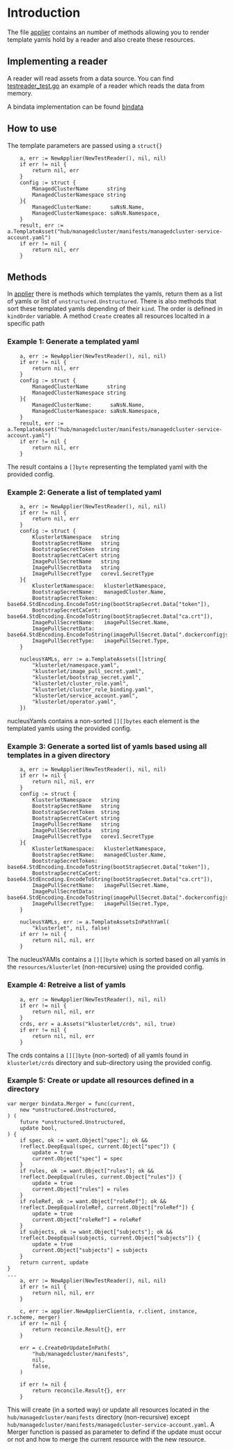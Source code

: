 # Introduction

The file [applier](../pkg/applier) contains an number of methods allowing you to render template yamls hold by a reader and also create these resources.

## Implementing a reader

A reader will read assets from a data source. You can find [testreader_test.go](./testreader_test.go) an example of a reader which reads the data from memory.

A bindata implementation can be found [bindata](https://github.com/open-cluster-management/rcm-controller/pkg/bindata)

## How to use

The template parameters are passed using a `struct{}`

```
	a, err := NewApplier(NewTestReader(), nil, nil)
	if err != nil {
		return nil, err
	}
	config := struct {
		ManagedClusterName      string
		ManagedClusterNamespace string
	}{
		ManagedClusterName:      saNsN.Name,
		ManagedClusterNamespace: saNsN.Namespace,
	}
	result, err := a.TemplateAsset("hub/managedcluster/manifests/managedcluster-service-account.yaml")
	if err != nil {
		return nil, err
	}
```

## Methods

In [applier](../pkg/applier) there is methods which templates the yamls, return them as a list of yamls or list of `unstructured.Unstructured`.
There is also methods that sort these templated yamls depending of their `kind`. The order is defined in `kindOrder` variable.
A method `Create` creates all resources localted in a specific path

### Example 1: Generate a templated yaml

```
	a, err := NewApplier(NewTestReader(), nil, nil)
	if err != nil {
		return nil, err
	}
	config := struct {
		ManagedClusterName      string
		ManagedClusterNamespace string
	}{
		ManagedClusterName:      saNsN.Name,
		ManagedClusterNamespace: saNsN.Namespace,
	}
	result, err := a.TemplateAsset("hub/managedcluster/manifests/managedcluster-service-account.yaml")
	if err != nil {
		return nil, err
	}
```
The result contains a `[]byte` representing the templated yaml with the provided config.

### Example 2: Generate a list of templated yaml

```
	a, err := NewApplier(NewTestReader(), nil, nil)
	if err != nil {
		return nil, err
	}
	config := struct {
		KlusterletNamespace   string
		BootstrapSecretName   string
		BootstrapSecretToken  string
		BootstrapSecretCaCert string
		ImagePullSecretName   string
		ImagePullSecretData   string
		ImagePullSecretType   corev1.SecretType
	}{
		KlusterletNamespace:   klusterletNamespace,
		BootstrapSecretName:   managedCluster.Name,
		BootstrapSecretToken:  base64.StdEncoding.EncodeToString(bootStrapSecret.Data["token"]),
		BootstrapSecretCaCert: base64.StdEncoding.EncodeToString(bootStrapSecret.Data["ca.crt"]),
		ImagePullSecretName:   imagePullSecret.Name,
		ImagePullSecretData:   base64.StdEncoding.EncodeToString(imagePullSecret.Data[".dockerconfigjson"]),
		ImagePullSecretType:   imagePullSecret.Type,
	}

	nucleusYAMLs, err := a.TemplateAssets([]string{
		"klusterlet/namespace.yaml",
		"klusterlet/image_pull_secret.yaml",
		"klusterlet/bootstrap_secret.yaml",
		"klusterlet/cluster_role.yaml",
		"klusterlet/cluster_role_binding.yaml",
		"klusterlet/service_account.yaml",
		"klusterlet/operator.yaml",
	})

```
nucleusYamls contains a non-sorted `[][]bytes` each element is the templated yamls using the provided config.

### Example 3: Generate a sorted list of yamls based using all templates in a given directory

```
	a, err := NewApplier(NewTestReader(), nil, nil)
	if err != nil {
		return nil, nil, err
	}
	config := struct {
		KlusterletNamespace   string
		BootstrapSecretName   string
		BootstrapSecretToken  string
		BootstrapSecretCaCert string
		ImagePullSecretName   string
		ImagePullSecretData   string
		ImagePullSecretType   corev1.SecretType
	}{
		KlusterletNamespace:   klusterletNamespace,
		BootstrapSecretName:   managedCluster.Name,
		BootstrapSecretToken:  base64.StdEncoding.EncodeToString(bootStrapSecret.Data["token"]),
		BootstrapSecretCaCert: base64.StdEncoding.EncodeToString(bootStrapSecret.Data["ca.crt"]),
		ImagePullSecretName:   imagePullSecret.Name,
		ImagePullSecretData:   base64.StdEncoding.EncodeToString(imagePullSecret.Data[".dockerconfigjson"]),
		ImagePullSecretType:   imagePullSecret.Type,
	}

	nucleusYAMLs, err := a.TemplateAssetsInPathYaml(
		"klusterlet", nil, false)
	if err != nil {
		return nil, nil, err
	}
```
The nucleusYAMls contains a `[][]byte` which is sorted based on all yamls in the `resources/klusterlet` (non-recursive) using the provided config.

### Example 4: Retreive a list of yamls

```
	a, err := NewApplier(NewTestReader(), nil, nil)
	if err != nil {
		return nil, nil, err
	}
	crds, err = a.Assets("klusterlet/crds", nil, true)
	if err != nil {
		return nil, nil, err
	}
```
The crds contains a `[][]byte` (non-sorted) of all yamls found in `klusterlet/crds` directory and sub-directory using the provided config.

### Example 5: Create or update all resources defined in a directory

```
var merger bindata.Merger = func(current,
	new *unstructured.Unstructured,
) (
	future *unstructured.Unstructured,
	update bool,
) {
	if spec, ok := want.Object["spec"]; ok && 
	!reflect.DeepEqual(spec, current.Object["spec"]) {
		update = true
		current.Object["spec"] = spec
	}
	if rules, ok := want.Object["rules"]; ok && 
	!reflect.DeepEqual(rules, current.Object["rules"]) {
		update = true
		current.Object["rules"] = rules
	}
	if roleRef, ok := want.Object["roleRef"]; ok && 
	!reflect.DeepEqual(roleRef, current.Object["roleRef"]) {
		update = true
		current.Object["roleRef"] = roleRef
	}
	if subjects, ok := want.Object["subjects"]; ok && 
	!reflect.DeepEqual(subjects, current.Object["subjects"]) {
		update = true
		current.Object["subjects"] = subjects
	}
	return current, update
}
...
	a, err := NewApplier(NewTestReader(), nil, nil)
	if err != nil {
		return nil, nil, err
	}

	c, err := applier.NewApplierClient(a, r.client, instance, r.scheme, merger)
	if err != nil {
		return reconcile.Result{}, err
	}

	err = c.CreateOrUpdateInPath(
		"hub/managedcluster/manifests",
		nil,
		false,
	)

	if err != nil {
		return reconcile.Result{}, err
	}
```

This will create (in a sorted way) or update all resources located in the `hub/managedcluster/manifests` directory (non-recursive) except `hub/managedcluster/manifests/managedcluster-service-account.yaml`. A Merger function is passed as parameter to defind if the update must occur or not and how to merge the current resource with the new resource.
